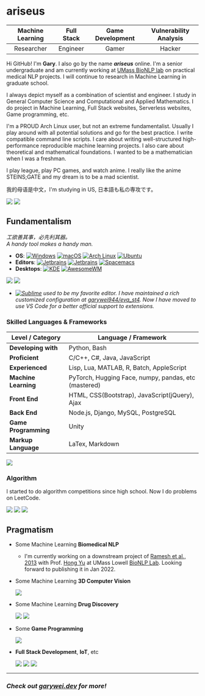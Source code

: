 # ariseus
| Machine Learning | Full Stack | Game Development | Vulnerability Analysis |
|:----------------:|:----------:|:----------------:|:----------------------:|
|    Researcher    |  Engineer  |       Gamer      |         Hacker         |

Hi GitHub! I'm **Gary**. I also go by the name **_ariseus_** online. I'm a
senior undergraduate and am currently working
at [UMass BioNLP lab](https://bio-nlp.org/) on practical medical NLP projects.
I will continue to research in Machine Learning in graduate school.

I always depict myself as a combination of scientist and engineer. I study in
General Computer Science and Computational and Applied Mathematics. I do
project in Machine Learning, Full Stack websites, Serverless websites, Game
programming, etc.

I'm a PROUD Arch Linux user, but not an extreme fundamentalist. Usually I play
around with all potential solutions and go for the best practice. I write
compatible command line scripts. I care about writing well-structured
high-performance reproducible machine learning projects. I also care about
theoretical and mathematical foundations. I wanted to be a mathematician when I
was a freshman.

I play league, play PC games, and watch anime. I really like the anime STEINS;GATE
and my dream is to be a mad scientist.

我的母语是中文，I'm studying in US, 日本語も私の専攻です。

[![](https://github-readme-stats.vercel.app/api?username=garywei944&show_icons=true&layout=compact)](https://github.com/garywei944)
[![](https://github-readme-stats.vercel.app/api/top-langs/?username=garywei944&layout=compact)](https://wakatime.com/@garywei944)

## Fundamentalism

_工欲善其事，必先利其器。<br>
A handy tool makes a handy man._

- **OS**:
  [![Windows](https://img.shields.io/badge/Windows-10-66ccff?logo=windows&logoColor=white)](https://github.com/garywei944/eva_windows)
  [![macOS](https://img.shields.io/badge/macOS-Monterey-66ffcc?logo=apple&logoColor=white)](https://www.apple.com/macos/big-sur/)
  [![Arch Linux](https://img.shields.io/badge/Arch%20Linux-latest-ccff66?logo=arch%20linux&logoColor=white)](https://github.com/garywei944/eva_arch)
  [![Ubuntu](https://img.shields.io/badge/Ubuntu-20.04-ffcc66?logo=ubuntu&logoColor=white)](https://github.com/garywei944/eva_ubuntu)
- **Editors**:
  [![Jetbrains](https://img.shields.io/badge/Jetbrains-IDE-ffcc66?logo=jetbrains&logoColor=white)](https://www.jetbrains.com/products/)
  [![Jetbrains](https://img.shields.io/badge/VS-Code-ff66cc?logo=visual%20studio%20code&logoColor=white)](https://code.visualstudio.com/)
  [![Spacemacs](https://img.shields.io/badge/Spacemacs-evil-cc66ff?logo=spacemacs&logoColor=white)](https://github.com/garywei944/.spacemacs.d)
- **Desktops**:
  [![KDE](https://img.shields.io/badge/DE-KDE-e6770b?logo=kde&logoColor=white)](https://github.com/garywei944/eva_arch)
  [![AwesomeWM](https://img.shields.io/badge/WM-AwesomeWM-d3290f?logo=awesomewm&logoColor=white)](https://github.com/garywei944/eva_arch/tree/main/.config/awesome)

[![](https://github-readme-stats.vercel.app/api/pin/?username=garywei944&repo=eva_arch&theme=light)](https://github.com/garywei944/eva_arch)
[![](https://github-readme-stats.vercel.app/api/pin/?username=garywei944&repo=eva_init&theme=light)](https://github.com/garywei944/eva_init)

- *[![Sublime](https://img.shields.io/badge/Sublime%20Text-4-ff66cc?logo=sublime%20text&logoColor=white)](https://github.com/garywei944/eva_st4)
used to be my favorite editor. I have maintained a rich customized
configuration at [garywei944/eva_st4](https://github.com/garywei944/eva_st4).
Now I have moved to use VS Code for a better official support to extensions.*

### Skilled Languages & Frameworks

| Level / Category     | Language / Framework                                 |
| -------------------- | ---------------------------------------------------- |
| **Developing with**  | Python, Bash                                         |
| **Proficient**       | C/C++, C#, Java, JavaScript                          |
| **Experienced**      | Lisp, Lua, MATLAB, R, Batch, AppleScript             |
| **Machine Learning** | PyTorch, Hugging Face, numpy, pandas, etc (mastered) |
| **Front End**        | HTML, CSS(Bootstrap), JavaScript(jQuery), Ajax       |
| **Back End**         | Node.js, Django, MySQL, PostgreSQL                   |
| **Game Programming** | Unity                                                |
| **Markup Language**  | LaTex, Markdown                                      |

[![](https://github-readme-stats.vercel.app/api/wakatime?username=garywei944&layout=compact)](https://wakatime.com/@garywei944)

### Algorithm

I started to do algorithm competitions since high school. Now I do problems on
LeetCode.

[![](https://github-readme-stats.vercel.app/api/pin/?username=garywei944&repo=LeetCode&theme=light)](https://github.com/garywei944/LeetCode)
[![](https://github-readme-stats.vercel.app/api/pin/?username=garywei944&repo=aris_vijos&theme=light)](https://github.com/garywei944/aris_vijos)
[![](https://github-readme-stats.vercel.app/api/pin/?username=garywei944&repo=aris_iac&theme=light)](https://github.com/garywei944/aris_iac)

## Pragmatism

- Some Machine Learning **Biomedical NLP**

  - I'm currently working on a downstream project
    of [Ramesh et al., 2013](https://pubmed.ncbi.nlm.nih.gov/23920650/) with
    Prof. [Hong Yu](https://www.uml.edu/sciences/computer-science/faculty/yu-hong.aspx)
    at UMass Lowell [BioNLP Lab](https://bio-nlp.org/). Looking forward to
    publishing it in Jan 2022.

- Some Machine Learning **3D Computer Vision**

  [![](https://github-readme-stats.vercel.app/api/pin/?username=garywei944&repo=KPConv-PyTorch-ShapeNet-Part)](https://github.com/garywei944/KPConv-PyTorch-ShapeNet-Part)

- Some Machine Learning **Drug Discovery**

  [![](https://github-readme-stats.vercel.app/api/pin/?username=garywei944&repo=FMol&theme=light)](https://github.com/garywei944/FMol)
  [![](https://github-readme-stats.vercel.app/api/pin/?username=garywei944&repo=aris_kaggle_lish-moa&theme=light)](https://github.com/garywei944/aris_kaggle_lish-moa)

- Some **Game Programming**

  [![](https://github-readme-stats.vercel.app/api/pin/?username=garywei944&repo=Untitled-Tower-Defense&theme=light)](https://github.com/garywei944/Untitled-Tower-Defense)

- **Full Stack Development**, **IoT**, etc

  [![](https://github-readme-stats.vercel.app/api/pin/?username=garywei944&repo=garywei.dev&theme=light)](https://github.com/garywei944/garywei.dev)
  [![](https://github-readme-stats.vercel.app/api/pin/?username=garywei944&repo=CG3-Blog-Platform&theme=light)](https://github.com/garywei944/CG3-Blog-Platform)
  [![](https://github-readme-stats.vercel.app/api/pin/?username=garywei944&repo=Reconnect-Unihack21_Devil_Otter&theme=light)](https://github.com/garywei944/Reconnect-Unihack21_Devil_Otter)

---

### **_Check out [garywei.dev](https://www.garywei.dev) for more!_**
